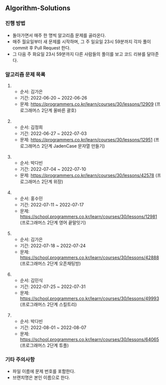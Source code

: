 ## Algorithm-Solutions

### 진행 방법

- 돌아가면서 매주 한 명씩 알고리즘 문제를 골라온다.
- 매주 월요일부터 새 문제를 시작하며, 그 주 일요일 23시 59분까지 각자 풀이 commit 후 Pull Request 한다.
- 그 다음 주 화요일 23시 59분까지 다른 사람들의 풀이를 보고 코드 리뷰를 달아준다.

### 알고리즘 문제 목록

1.  - 순서: 김가은
    - 기간: 2022-06-20 ~ 2022-06-26
    - 문제: https://programmers.co.kr/learn/courses/30/lessons/12909 (프로그래머스 2단계 올바른 괄호)
    <br>
2.
    - 순서: 김정희
    - 기간: 2022-06-27 ~ 2022-07-03
    - 문제: https://programmers.co.kr/learn/courses/30/lessons/12951 (프로그래머스 2단계 JadenCase 문자열 만들기)
    <br>
3.
    - 순서: 박다빈
    - 기간: 2022-07-04 ~ 2022-07-10
    - 문제: https://programmers.co.kr/learn/courses/30/lessons/42578 (프로그래머스 2단계 위장)
    <br>
4.
    - 순서: 홍수민
    - 기간: 2022-07-11 ~ 2022-07-17
    - 문제: https://school.programmers.co.kr/learn/courses/30/lessons/12981 (프로그래머스 2단계 영어 끝말잇기)
    <br>
5.
    - 순서: 김가은
    - 기간: 2022-07-18 ~ 2022-07-24
    - 문제: https://school.programmers.co.kr/learn/courses/30/lessons/42888 (프로그래머스 2단계 오픈채팅방)
    <br>
6.
    - 순서: 김민식
    - 기간: 2022-07-25 ~ 2022-07-31
    - 문제: https://school.programmers.co.kr/learn/courses/30/lessons/49993 (프로그래머스 2단계 스킬트리)
    <br>
7.
    - 순서: 박다빈
    - 기간: 2022-08-01 ~ 2022-08-07
    - 문제: https://school.programmers.co.kr/learn/courses/30/lessons/64065 (프로그래머스 2단계 튜플)

    
    

### 기타 주의사항

- 파일 이름에 문제 번호를 포함한다.
- 브랜치명은 본인 이름으로 한다.
